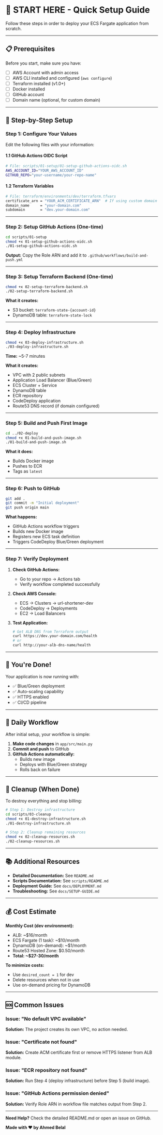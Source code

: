 # 🚀 START HERE - Quick Setup Guide

Follow these steps in order to deploy your ECS Fargate application from scratch.

---

## 📋 Prerequisites

Before you start, make sure you have:

- [ ] AWS Account with admin access
- [ ] AWS CLI installed and configured (`aws configure`)
- [ ] Terraform installed (v1.0+)
- [ ] Docker installed
- [ ] GitHub account
- [ ] Domain name (optional, for custom domain)

---

## 🎯 Step-by-Step Setup

### Step 1: Configure Your Values

Edit the following files with your information:

#### 1.1 GitHub Actions OIDC Script
```bash
# File: scripts/01-setup/01-setup-github-actions-oidc.sh
AWS_ACCOUNT_ID="YOUR_AWS_ACCOUNT_ID"
GITHUB_REPO="your-username/your-repo-name"
```

#### 1.2 Terraform Variables
```bash
# File: terraform/environments/dev/terraform.tfvars
certificate_arn = "YOUR_ACM_CERTIFICATE_ARN"  # If using custom domain
domain_name     = "your-domain.com"
subdomain       = "dev.your-domain.com"
```

---

### Step 2: Setup GitHub Actions (One-time)

```bash
cd scripts/01-setup
chmod +x 01-setup-github-actions-oidc.sh
./01-setup-github-actions-oidc.sh
```

**Output:** Copy the Role ARN and add it to `.github/workflows/build-and-push.yml`

---

### Step 3: Setup Terraform Backend (One-time)

```bash
chmod +x 02-setup-terraform-backend.sh
./02-setup-terraform-backend.sh
```

**What it creates:**
- S3 bucket: `terraform-state-{account-id}`
- DynamoDB table: `terraform-state-lock`

---

### Step 4: Deploy Infrastructure

```bash
chmod +x 03-deploy-infrastructure.sh
./03-deploy-infrastructure.sh
```

**Time:** ~5-7 minutes

**What it creates:**
- VPC with 2 public subnets
- Application Load Balancer (Blue/Green)
- ECS Cluster + Service
- DynamoDB table
- ECR repository
- CodeDeploy application
- Route53 DNS record (if domain configured)

---

### Step 5: Build and Push First Image

```bash
cd ../02-deploy
chmod +x 01-build-and-push-image.sh
./01-build-and-push-image.sh
```

**What it does:**
- Builds Docker image
- Pushes to ECR
- Tags as `latest`

---

### Step 6: Push to GitHub

```bash
git add .
git commit -m "Initial deployment"
git push origin main
```

**What happens:**
- GitHub Actions workflow triggers
- Builds new Docker image
- Registers new ECS task definition
- Triggers CodeDeploy Blue/Green deployment

---

### Step 7: Verify Deployment

1. **Check GitHub Actions:**
   - Go to your repo → Actions tab
   - Verify workflow completed successfully

2. **Check AWS Console:**
   - ECS → Clusters → url-shortener-dev
   - CodeDeploy → Deployments
   - EC2 → Load Balancers

3. **Test Application:**
   ```bash
   # Get ALB DNS from Terraform output
   curl https://dev.your-domain.com/health
   # or
   curl http://your-alb-dns-name/health
   ```

---

## 🎉 You're Done!

Your application is now running with:
- ✅ Blue/Green deployment
- ✅ Auto-scaling capability
- ✅ HTTPS enabled
- ✅ CI/CD pipeline

---

## 🔄 Daily Workflow

After initial setup, your workflow is simple:

1. **Make code changes** in `app/src/main.py`
2. **Commit and push** to GitHub
3. **GitHub Actions automatically:**
   - Builds new image
   - Deploys with Blue/Green strategy
   - Rolls back on failure

---

## 🧹 Cleanup (When Done)

To destroy everything and stop billing:

```bash
# Step 1: Destroy infrastructure
cd scripts/03-cleanup
chmod +x 01-destroy-infrastructure.sh
./01-destroy-infrastructure.sh

# Step 2: Cleanup remaining resources
chmod +x 02-cleanup-resources.sh
./02-cleanup-resources.sh
```

---

## 📚 Additional Resources

- **Detailed Documentation:** See `README.md`
- **Scripts Documentation:** See `scripts/README.md`
- **Deployment Guide:** See `docs/DEPLOYMENT.md`
- **Troubleshooting:** See `docs/SETUP-GUIDE.md`

---

## 💰 Cost Estimate

**Monthly Cost (dev environment):**
- ALB: ~$16/month
- ECS Fargate (1 task): ~$10/month
- DynamoDB (on-demand): ~$1/month
- Route53 Hosted Zone: $0.50/month
- **Total: ~$27-30/month**

**To minimize costs:**
- Use `desired_count = 1` for dev
- Delete resources when not in use
- Use on-demand pricing for DynamoDB

---

## 🆘 Common Issues

### Issue: "No default VPC available"
**Solution:** The project creates its own VPC, no action needed.

### Issue: "Certificate not found"
**Solution:** Create ACM certificate first or remove HTTPS listener from ALB module.

### Issue: "ECR repository not found"
**Solution:** Run Step 4 (deploy infrastructure) before Step 5 (build image).

### Issue: "GitHub Actions permission denied"
**Solution:** Verify Role ARN in workflow file matches output from Step 2.

---

**Need Help?** Check the detailed README.md or open an issue on GitHub.

**Made with ❤️ by Ahmed Belal**
